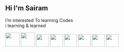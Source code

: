 
<h2>Hi I'm Sairam </h2>
<p>I’m interested To learning Codes <br> i learning & learned </p> 
<code><img height="45" src="https://static.javatpoint.com/csspages/images/css-tutorial.png"></code>
<code><img height="45" src="https://static.javatpoint.com/htmlpages/images/html-tutorial.png"></code>
<code><img height="40" src="https://static.javatpoint.com/images/javascript/javascript_logo.png"></code>
<code><img height="40" src="https://static.javatpoint.com/bootstrappages/images/bootstrap-tutorial.png"></code>
<code><img height="40" src="https://static.javatpoint.com/jquerypages/images/jquery-tutorial.jpg"></code>
<code><img height="40" src="https://www.javatpoint.com/js/nodejs/images/node-js-tutorial.png"></code>
<code><img height="40" src="https://www.javatpoint.com/jsonpages/images/json-tutorial.jpg"></code>
<code><img height="40" src="https://static.javatpoint.com/tutorial/git/images/git-tutorial.png"></code>
<!-- <br>- 🌱 I’m currently learning Java, ReactJS, Python -->

